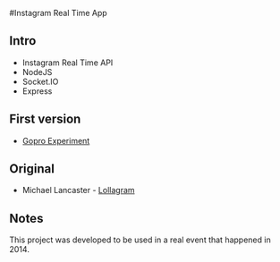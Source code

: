 #Instagram Real Time App

## Intro
- Instagram Real Time API
- NodeJS
- Socket.IO
- Express

## First version
- <a href="http://goproexp.herokuapp.com"> Gopro Experiment </a>

## Original
- Michael Lancaster - <a href="http://www.bymichaellancaster.com/blog/how-i-built-lollagram-lollapalooza-instagram-real-time-api/">Lollagram</a>

## Notes
This project was developed to be used in a real event that happened in 2014.
